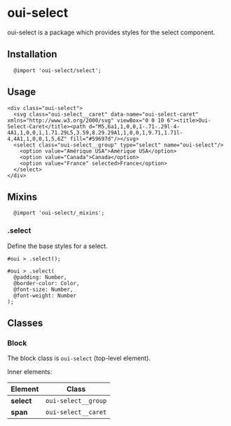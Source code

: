 # oui-select

oui-select is a package which provides styles for the select component.

## Installation

```less
  @import 'oui-select/select';
```

## Usage

```html:preview
<div class="oui-select">
  <svg class="oui-select__caret" data-name="oui-select-caret" xmlns="http://www.w3.org/2000/svg" viewBox="0 0 10 6"><title>Oui-Select-Caret</title><path d="M5,6a1,1,0,0,1-.71-.29l-4-4A1,1,0,0,1,1.71.29L5,3.59,8.29.29A1,1,0,0,1,9.71,1.71l-4,4A1,1,0,0,1,5,6Z" fill="#59697d"/></svg>
  <select class="oui-select__group" type="select" name="oui-select"/>
    <option value="Amérique USA">Amérique USA</option>
    <option value="Canada">Canada</option>
    <option value="France" selected>France</option>
  </select>
</div>
```
## Mixins

```less
  @import 'oui-select/_mixins';
```

### .select

Define the base styles for a select.

```less
#oui > .select();
```

```less
#oui > .select(
  @padding: Number,
  @border-color: Color,
  @font-size: Number,
  @font-weight: Number
);
```

## Classes

### Block

The block class is `oui-select` (top-level element).

Inner elements:

| Element               | Class                           |
| --------------------- | ------------------------------- |
| __select__            | `oui-select__group`             |
| __span__              | `oui-select__caret`             |

